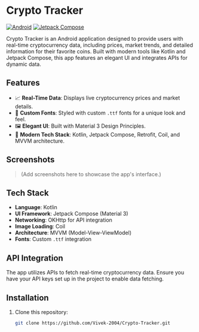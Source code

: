 # Crypto Tracker

[![Android](https://img.shields.io/badge/platform-Android-green.svg)](https://developer.android.com/)
[![Jetpack Compose](https://img.shields.io/badge/Jetpack%20Compose-UI-orange)](https://developer.android.com/jetpack/compose)

Crypto Tracker is an Android application designed to provide users with real-time cryptocurrency data, including prices, market trends, and detailed information for their favorite coins. Built with modern tools like Kotlin and Jetpack Compose, this app features an elegant UI and integrates APIs for dynamic data.

## Features

- 📈 **Real-Time Data**: Displays live cryptocurrency prices and market details.
- 🎨 **Custom Fonts**: Styled with custom `.ttf` fonts for a unique look and feel.
- 🖼️ **Elegant UI**: Built with Material 3 Design Principles.
- 🚀 **Modern Tech Stack**: Kotlin, Jetpack Compose, Retrofit, Coil, and MVVM architecture.

## Screenshots

> (Add screenshots here to showcase the app's interface.)

## Tech Stack

- **Language**: Kotlin
- **UI Framework**: Jetpack Compose (Material 3)
- **Networking**: OKHttp for API integration
- **Image Loading**: Coil
- **Architecture**: MVVM (Model-View-ViewModel)
- **Fonts**: Custom `.ttf` integration

## API Integration

The app utilizes APIs to fetch real-time cryptocurrency data. Ensure you have your API keys set up in the project to enable data fetching.

## Installation

1. Clone this repository:
   ```bash
   git clone https://github.com/Vivek-2004/Crypto-Tracker.git
